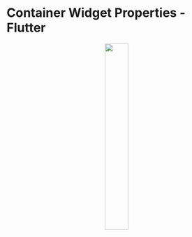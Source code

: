 # Container Widget Properties - Flutter
<p align="center" width="100%">
    <img width="33%" src="https://user-images.githubusercontent.com/59369881/187073137-d426b168-2c51-4452-8bfc-57458a7d564f.png">
</p>
